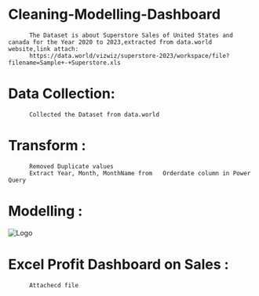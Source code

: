 
# Cleaning-Modelling-Dashboard

          The Dataset is about Superstore Sales of United States and canada for the Year 2020 to 2023,extracted from data.world                       website,link attach:
          https://data.world/vizwiz/superstore-2023/workspace/file?filename=Sample+-+Superstore.xls


# Data Collection: 
          Collected the Dataset from data.world


# Transform : 
          Removed Duplicate values
          Extract Year, Month, MonthName from   Orderdate column in Power Query


# Modelling :
![Logo](https://imageconvert.org/uploads/Model1687095728.jpg)


# Excel Profit Dashboard on Sales :
          Attachecd file
